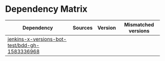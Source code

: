 # Dependency Matrix

Dependency | Sources | Version | Mismatched versions
---------- | ------- | ------- | -------------------
[jenkins-x-versions-bot-test/bdd-gh-1583336968](https://github.com/jenkins-x-versions-bot-test/bdd-gh-1583336968.git) |  | []() | 
